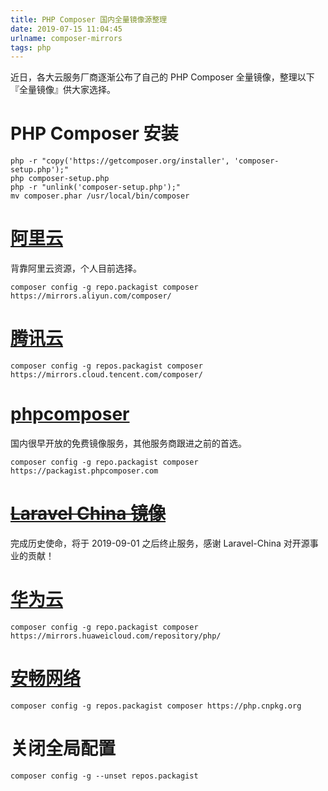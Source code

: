 ```yaml
---
title: PHP Composer 国内全量镜像源整理
date: 2019-07-15 11:04:45
urlname: composer-mirrors
tags: php
---
```


近日，各大云服务厂商逐渐公布了自己的 PHP Composer 全量镜像，整理以下『全量镜像』供大家选择。

# PHP Composer 安装
```shell
php -r "copy('https://getcomposer.org/installer', 'composer-setup.php');"
php composer-setup.php
php -r "unlink('composer-setup.php');"
mv composer.phar /usr/local/bin/composer
```

# [阿里云](https://developer.aliyun.com/composer)
背靠阿里云资源，个人目前选择。
```shell
composer config -g repo.packagist composer https://mirrors.aliyun.com/composer/
```

# [腾讯云](https://mirrors.cloud.tencent.com/composer/)
```shell
composer config -g repos.packagist composer https://mirrors.cloud.tencent.com/composer/
```

# [phpcomposer](https://pkg.phpcomposer.com/)
国内很早开放的免费镜像服务，其他服务商跟进之前的首选。
```shell
composer config -g repo.packagist composer https://packagist.phpcomposer.com
```

# ~~[Laravel China 镜像](https://packagist.laravel-china.org)~~
完成历史使命，将于 2019-09-01 之后终止服务，感谢 Laravel-China 对开源事业的贡献！

# [华为云](https://mirrors.huaweicloud.com/)
```shell
composer config -g repo.packagist composer https://mirrors.huaweicloud.com/repository/php/
```

# [安畅网络](https://php.cnpkg.org/)
```shell
composer config -g repos.packagist composer https://php.cnpkg.org
```

# 关闭全局配置
```shell
composer config -g --unset repos.packagist
```